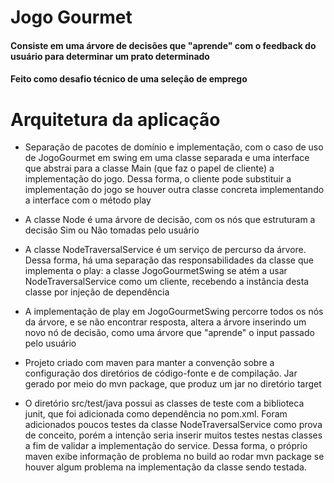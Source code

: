 # Jogo Gourmet

#### Consiste em uma árvore de decisões que "aprende" com o feedback do usuário para determinar um prato determinado

#### Feito como desafio técnico de uma seleção de emprego

# Arquitetura da aplicação

- Separação de pacotes de domínio e implementação, com o caso de uso de JogoGourmet em swing em uma classe separada e uma interface que abstrai para a classe Main (que faz o papel de cliente) a implementação do jogo. Dessa forma, o cliente pode substituir a implementação do jogo se houver outra classe concreta implementando a interface com o método play


- A classe Node é uma árvore de decisão, com os nós que estruturam a decisão Sim ou Não tomadas pelo usuário


- A classe NodeTraversalService é um serviço de percurso da árvore. Dessa forma, há uma separação das responsabilidades da classe que implementa o play: a classe JogoGourmetSwing se atém a usar NodeTraversalService como um cliente, recebendo a instância desta classe por injeção de dependência


- A implementação de play em JogoGourmetSwing percorre todos os nós da árvore, e se não encontrar resposta, altera a árvore inserindo um novo nó de decisão, como uma árvore que "aprende" o input passado pelo usuário


- Projeto criado com maven para manter a convenção sobre a configuração dos diretórios de código-fonte e de compilação. Jar gerado por meio do mvn package, que produz um jar no diretório target


- O diretório src/test/java possui as classes de teste com a biblioteca junit, que foi adicionada como dependência no pom.xml. Foram adicionados poucos testes da classe NodeTraversalService como prova de conceito, porém a intenção seria inserir muitos testes nestas classes a fim de validar a implementação do service. Dessa forma, o próprio maven exibe informação de problema no build ao rodar mvn package se houver algum problema na implementação da classe sendo testada.
